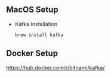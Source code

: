 
## MacOS Setup

* Kafka Installation
  ```sh
  brew install kafka
  ```

## Docker Setup

https://hub.docker.com/r/bitnami/kafka/

